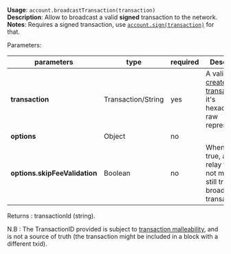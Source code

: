 **Usage**: `account.broadcastTransaction(transaction)`      
**Description**: Allow to broadcast a valid **signed** transaction to the network.  
**Notes**: Requires a signed transaction, use [`account.sign(transaction)`](../account/sign.md) for that.  

Parameters: 

| parameters                        | type               | required       | Description                                                                                      |  
|-----------------------------------|--------------------|----------------| ------------------------------------------------------------------------------------------------ |
| **transaction**                   | Transaction/String | yes            | A valid [created transaction](../account/createTransaction.md) or it's hexadecimal raw representation |
| **options**                       | Object             | no             | |
| **options.skipFeeValidation**     | Boolean            | no             | When set to true, and min relay fee is not met, will still try to broadcast a transaction        |

Returns : transactionId (string).

N.B : The TransactionID provided is subject to [transaction malleability](https://hthcore.readme.io/docs/core-guide-transactions-transaction-malleability), and is not a source of truth (the transaction might be included in a block with a different txid).
